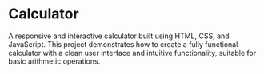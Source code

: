 # Calculator
A responsive and interactive calculator built using HTML, CSS, and JavaScript. This project demonstrates how to create a fully functional calculator with a clean user interface and intuitive functionality, suitable for basic arithmetic operations.
